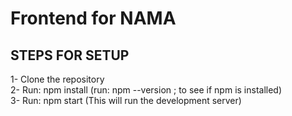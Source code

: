 # Frontend for NAMA

## STEPS FOR SETUP

1- Clone the repository\
2- Run: npm install (run: npm --version ; to see if npm is installed)\
3- Run: npm start (This will run the development server)
